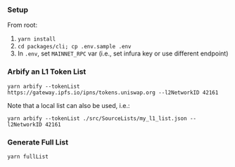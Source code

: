 ### Setup

From root:

1. `yarn install`
2. `cd packages/cli; cp .env.sample .env`
3. In `.env`, set `MAINNET_RPC` var (i.e., set infura key or use different endpoint)

### Arbify an L1 Token List

`yarn arbify --tokenList https://gateway.ipfs.io/ipns/tokens.uniswap.org --l2NetworkID 42161`

Note that a local list can also be used, i.e.:

`yarn arbify --tokenList ./src/SourceLists/my_l1_list.json --l2NetworkID 42161`

### Generate Full List

`yarn fullList`
